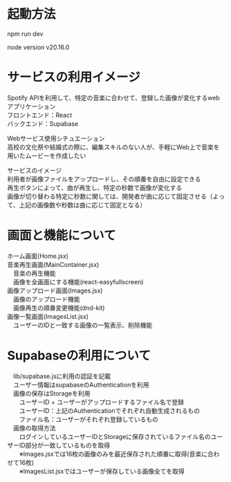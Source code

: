 # 起動方法
npm run dev

node version
v20.16.0

# サービスの利用イメージ
Spotify APIを利用して、特定の音楽に合わせて、登録した画像が変化するwebアプリケーション  
フロントエンド：React  
バックエンド：Supabase  

Webサービス使用シチュエーション  
高校の文化祭や結婚式の際に、編集スキルのない人が、手軽にWeb上で音楽を用いたムービーを作成したい

サービスのイメージ  
利用者が画像ファイルをアップロードし、その順番を自由に設定できる  
再生ボタンによって、曲が再生し、特定の秒数で画像が変化する  
画像が切り替わる特定に秒数に関しては、開発者が曲に応じて固定させる（よって、上記の画像数や秒数は曲に応じて固定となる）  

# 画面と機能について
ホーム画面(Home.jsx)  
音楽再生画面(MainContainer.jsx)  
　音楽の再生機能  
　画像を全画面にする機能(react-easyfullscreen)  
画像アップロード画面(Images.jsx)  
　画像のアップロード機能  
　画像再生の順番変更機能(dnd-kit)  
画像一覧画面(ImagesList.jsx)  
　ユーザーのIDと一致する画像の一覧表示、削除機能  

# Supabaseの利用について  
　lib/supabase.jsに利用の認証を記載  
　ユーザー情報はsupabaseのAuthenticationを利用  
　画像の保存はStorageを利用  
　　ユーザーID + ユーザーがアップロードするファイル名で登録  
　　ユーザーID：上記のAuthenticationでそれぞれ自動生成されるもの  
　　ファイル名：ユーザーがそれぞれ登録しているもの  
　画像の取得方法  
　　ログインしているユーザーIDとStorageに保存されているファイル名のユーザーID部分が一致しているものを取得  
　　※Images.jsxでは16枚の画像のみを最近保存された順番に取得(音楽に合わせて16枚)  
　　※ImagesList.jsxではユーザーが保存している画像全てを取得  
